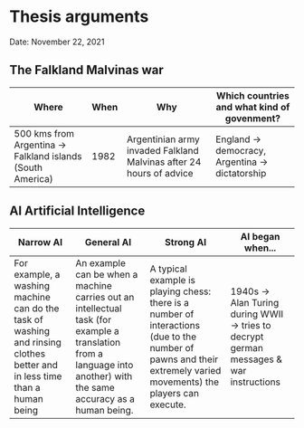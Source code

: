 # Thesis arguments

Date: November 22, 2021

## The Falkland Malvinas war

| Where | When | Why | Which countries and what kind of govenment? |
| --- | --- | --- | --- |
| 500 kms from Argentina → Falkland islands (South America) | 1982 | Argentinian army invaded Falkland Malvinas after 24 hours of advice | England → democracy, Argentina → dictatorship |

## AI Artificial Intelligence

| Narrow AI | General AI | Strong AI | AI began when... |
| --- | --- | --- | --- |
| For example, a washing machine can do the task of washing and rinsing clothes better and in less time than a human being | An example can be when a machine carries out an intellectual task (for example a translation from a language into another) with the same accuracy as a human being. | A typical example is playing chess: there is a number of interactions (due to the number of pawns and their extremely varied movements) the players can execute. | 1940s → Alan Turing during WWII → tries to decrypt german messages & war instructions  |